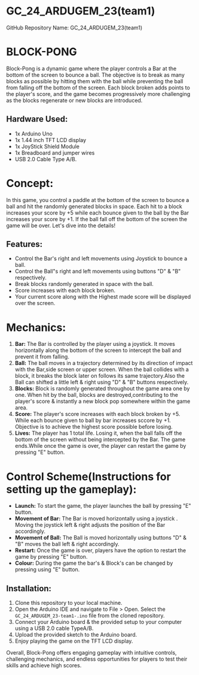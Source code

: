# GC_24_ARDUGEM_23(team1)
GitHub Repository Name: GC_24_ARDUGEM_23(team1)

# BLOCK-PONG
Block-Pong is a dynamic game where the player controls a Bar at the bottom of the screen to bounce a ball. The objective is to break as many blocks as possible by hitting them with the ball while preventing the ball from falling off the bottom of the screen. Each block broken adds points to the player's score, and the game becomes progressively more challenging as the blocks regenerate or new blocks are introduced.

## Hardware Used:
- 1x Arduino Uno
- 1x 1.44 inch TFT LCD display
- 1x JoyStick Shield Module
- 1x Breadboard and jumper wires
- USB 2.0 Cable Type A/B.


# Concept:
 In this game, you control a paddle at the bottom of the screen to bounce a ball and hit the randomly generated blocks in space. Each hit to a block increases your score by +5 while each bounce given to the ball by the Bar increases your score by +1. If the ball fall off the bottom of the screen the game will be over.
Let's dive into the details!


## Features:
- Control the Bar's right and left movements using Joystick to bounce a ball.
- Control the Ball"s right and left movements using buttons "D" & "B" respectively.
- Break blocks randomly generated in space with the ball.
- Score increases with each block broken.
- Your current score along with the Highest made score will be displayed over the screen.


  
# Mechanics:
1. **Bar:** The Bar is controlled by the player using a joystick. It moves horizontally along the bottom of the screen to intercept the ball and prevent it from falling.
2. **Ball:** The ball moves in a trajectory determined by its direction of impact with the Bar,side screen or upper screen. When the ball collides with a block, it breaks the block later on follows its same trajectory.Also the Ball can shifted a little left & right using "D" & "B" buttons respectively.
3. **Blocks:** Block is randomly generated throughout the game area one by one. When hit by the ball, blocks are destroyed,contributing to the player's score & instantly a new block pop somewhere within the game area. 
4. **Score:** The player's score increases with each block broken by +5. While each bounce given to ball by bar increases sccore by +1. Objective is to achieve the highest score possible before losing.
5. **Lives:** The player has 1 total life. Losing it, when the ball falls off the bottom of the screen without being intercepted by the Bar. The game ends.While once the game is over, the player can restart the game by pressing "E" button.

   
# Control Scheme(Instructions for setting up the gameplay):
- **Launch:** To start the game, the player launches the ball by pressing "E"  button.
- **Movement of Bar:** The Bar is moved horizontally using a joystick . Moving the joystick left & right adjusts the position of the Bar accordingly.
- **Movement of Ball:** The Ball is moved horizontally using buttons "D" & "B" moves the ball left & right accordingly.
- **Restart:** Once the game is over, players have the option to restart the game by pressing "E" button.
- **Colour:** During the game the bar's & Block's can be changed by pressing using "E" button.
 
## Installation:
1. Clone this repository to your local machine.
2. Open the Arduino IDE and navigate to File > Open. Select the `GC_24_ARDUGEM_23-team1-.ino` file from the cloned repository.
3. Connect your Arduino board & the provided setup to your computer using a USB 2.0 cable TypeA/B.
4. Upload the provided sketch to the Arduino board.
5. Enjoy playing the game on the TFT LCD display.
   

Overall, Block-Pong offers engaging gameplay with intuitive controls, challenging mechanics, and endless opportunities for players to test their skills and achieve high scores.
